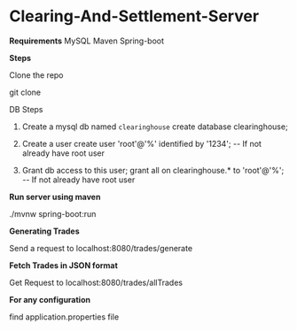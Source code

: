 # Clearing-And-Settlement-Server

**Requirements**
MySQL
Maven
Spring-boot


**Steps**

Clone the repo

git clone 


DB Steps
1. Create a mysql db named `clearinghouse`
create database clearinghouse;

2. Create a user
create user 'root'@'%' identified by '1234'; -- If not already have root user

3. Grant db access to this user; 
grant all on clearinghouse.* to 'root'@'%'; -- If not already have root user 


**Run server using maven**

./mvnw spring-boot:run

**Generating Trades**

Send a request to localhost:8080/trades/generate

**Fetch Trades in JSON format**

Get Request to localhost:8080/trades/allTrades

**For any configuration**

find application.properties file

